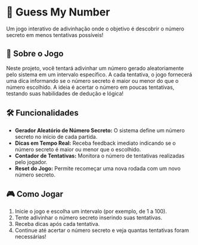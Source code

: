 # 🎲 Guess My Number

Um jogo interativo de adivinhação onde o objetivo é descobrir o número secreto em menos tentativas possíveis!

## 🚀 Sobre o Jogo

Neste projeto, você tentará adivinhar um número gerado aleatoriamente pelo sistema em um intervalo específico. A cada tentativa, o jogo fornecerá uma dica informando se o número secreto é maior ou menor do que o número escolhido. A ideia é acertar o número em poucas tentativas, testando suas habilidades de dedução e lógica!

## 🛠️ Funcionalidades

- **Gerador Aleatório de Número Secreto:** O sistema define um número secreto no início de cada partida.
- **Dicas em Tempo Real:** Receba feedback imediato indicando se o número secreto é maior ou menor que o escolhido.
- **Contador de Tentativas:** Monitora o número de tentativas realizadas pelo jogador.
- **Reset do Jogo:** Permite recomeçar uma nova rodada com um novo número secreto.

## 🎮 Como Jogar

1. Inicie o jogo e escolha um intervalo (por exemplo, de 1 a 100).
2. Tente adivinhar o número secreto inserindo suas tentativas.
3. Receba dicas após cada tentativa.
4. Continue até acertar o número secreto e veja quantas tentativas foram necessárias!
